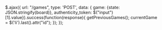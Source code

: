 <script type="text/javascript" charset="utf-8">
  //Controls the actions of the "Show Previous Game" button
  $(function(){
    $("#previous").on("click", function(e){
      $.get('/games').success(function(games){
        //1 redraw the list of saved games
        $("#games").html(games)
        //2 listen for clicks on previous games and then load selected game
        $("li").on("click", function(){
        //3 identifies the id of the desired game and sets it
          currentGame = this.id
        //4 Loads selected game
          $.get('/games/'+this.id).success(function(game){
            $(function(){
              board = JSON.parse(game)
              loadBoard();
            });
          });
        });
      });
    });
  });
</script>

<script type="text/javascript" charset="utf-8">
  //Controls the actions of the "Show Previous Game" button
  $(function(){
    $("#previous").on("click", function(e){
      $.ajax({
        url: '/games',
        method: 'GET'
        success: function(games){
          $("#games").html(games)
          $("li").on("click", function(){
            currentGame = this.id
            $.get('/games/'+this.id).success(function(game){
              $(function(){
                board = JSON.parse(game)
                loadBoard();
              })
            })
          })
        }
      })
    });
  });
</script>

$.ajax({
  url: "/games",
  type: 'POST',
  data: { game: {state: JSON.stringify(board)},
  authenticity_token: $("input")[1].value}).success(function(response){
    getPreviousGames();
    currentGame = $('li').last().attr("id");
  });
});

<div id="hidden_form"></div>
<script type="text/javascript" charset="utf-8">
  $(function(){
    $.get('/games/new').success(function(response){
      $('#hidden_form').html(response);
    });
  });
</script>
